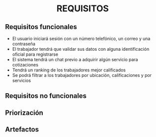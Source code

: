 ﻿<center><h1>REQUISITOS</h1></center>

## Requisitos funcionales        

 - El usuario iniciará sesión con un número telefónico, un correo y una contraseña
 - El trabajador tendrá que validar sus datos con alguna identificación oficial para registrarse
 - El sistema tendrá un chat previo a adquirir algún servicio para cotizaciones
 - Tendrá un ranking de los trabajadores mejor calificados
 - Se podrá filtrar a los trabajadores por ubicación, calificaciones y por servicios

 

## Requisitos no funcionales

## Priorización

## Artefactos

<!--stackedit_data:
eyJoaXN0b3J5IjpbLTU0NzQ4ODkzOSwtMTc3NzU4OTY0XX0=
-->
